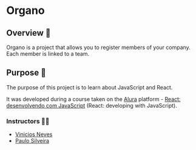 # Organo

## Overview 👀

Organo is a project that allows you to register members of your company. Each member is linked to a team.

## Purpose 🎯

The purpose of this project is to learn about JavaScript and React.

It was developed during a course taken on the [Alura](https://www.alura.com.br/) platform - [React: desenvolvendo com JavaScript](https://cursos.alura.com.br/course/react-desenvolvendo-javascript) (React: developing with JavaScript).

### Instructors 👨‍🏫

- [Vinicios Neves](https://www.linkedin.com/in/vinny-neves/)
- [Paulo Silveira](https://www.linkedin.com/in/paulosilveira/)